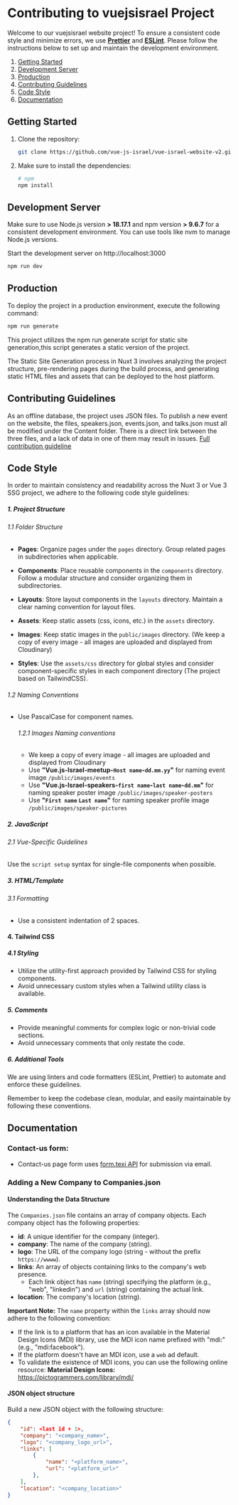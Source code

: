 # Contributing to vuejsisrael Project

Welcome to our vuejsisrael website project!
To ensure a consistent code style and minimize errors, we use <u>**Prettier**</u> and <u>**ESLint**</u>. Please follow the instructions below to set up and maintain the development environment.

1. [Getting Started](#getting-started)
2. [Development Server](#development-server)
3. [Production](#production)
4. [Contributing Guidelines](#contributing-guidelines)
5. [Code Style](#code-style)
6. [Documentation](#documentation)

## Getting Started

1. Clone the repository:

   ```bash
   git clone https://github.com/vue-js-israel/vue-israel-website-v2.git
   ```

2. Make sure to install the dependencies:

   ```bash
   # npm
   npm install
   ```

## Development Server

Make sure to use Node.js version **> 18.17.1** and npm version **> 9.6.7** for a consistent development environment. You can use tools like nvm to manage Node.js versions.

Start the development server on http://localhost:3000

```bash
npm run dev
```

## Production

To deploy the project in a production environment, execute the following command:

```bash
npm run generate
```

This project utilizes the npm run generate script for static site generation,this script generates a static version of the project.

The Static Site Generation process in Nuxt 3 involves analyzing the project structure, pre-rendering pages during the build process, and generating static HTML files and assets that can be deployed to the host platform.

## Contributing Guidelines

As an offline database, the project uses JSON files.
To publish a new event on the website, the files, speakers.json, events.json, and talks.json must all be modified under the Content folder.
There is a direct link between the three files, and a lack of data in one of them may result in issues.
[Full contribution guideline](./ContributingGuidelines.md)

## Code Style

In order to maintain consistency and readability across the Nuxt 3 or Vue 3 SSG project, we adhere to the following code style guidelines:

##### 1. Project Structure

###### 1.1 Folder Structure

- **Pages**: Organize pages under the `pages` directory. Group related pages in subdirectories when applicable.

- **Components**: Place reusable components in the `components` directory. Follow a modular structure and consider organizing them in subdirectories.

- **Layouts**: Store layout components in the `layouts` directory. Maintain a clear naming convention for layout files.

- **Assets**: Keep static assets (css, icons, etc.) in the `assets` directory.

- **Images**: Keep static images in the `public/images` directory. (We keep a copy of every image - all images are uploaded and displayed from Cloudinary)

- **Styles**: Use the `assets/css` directory for global styles and consider component-specific styles in each component directory (The project based on TailwindCSS).

###### 1.2 Naming Conventions

- Use PascalCase for component names.

  ###### 1.2.1 Images Naming conventions

  - We keep a copy of every image - all images are uploaded and displayed from Cloudinary
  - Use **"Vue.js-Israel-meetup-`Host name`-`dd.mm.yy`"** for naming event image `/public/images/events`
  - Use **"Vue.js-Israel-speakers-`first name`-`last name`-`dd.mm`"** for naming speaker poster image `/public/images/speaker-posters`
  - Use **"`First name` `Last name`"** for naming speaker profile image `/public/images/speaker-pictures`

##### 2. JavaScript

###### 2.1 Vue-Specific Guidelines

Use the `script setup` syntax for single-file components when possible.

##### 3. HTML/Template

###### 3.1 Formatting

- Use a consistent indentation of 2 spaces.

#### 4. Tailwind CSS

##### 4.1 Styling

- Utilize the utility-first approach provided by Tailwind CSS for styling components.
- Avoid unnecessary custom styles when a Tailwind utility class is available.

##### 5. Comments

- Provide meaningful comments for complex logic or non-trivial code sections.
- Avoid unnecessary comments that only restate the code.

##### 6. Additional Tools

We are using linters and code formatters (ESLint, Prettier) to automate and enforce these guidelines.

Remember to keep the codebase clean, modular, and easily maintainable by following these conventions.

## Documentation

### Contact-us form:

- Contact-us page form uses [form.texi API](https://form.taxi/) for submission via email.

### Adding a New Company to Companies.json

#### Understanding the Data Structure

The `Companies.json` file contains an array of company objects. Each company object has the following properties:

- **id**: A unique identifier for the company (integer).
- **company**: The name of the company (string).
- **logo**: The URL of the company logo (string - without the prefix `https://wwww`).
- **links**: An array of objects containing links to the company's web presence.
  - Each link object has `name` (string) specifying the platform (e.g., "web", "linkedin") and `url` (string) containing the actual link.
- **location**: The company's location (string).

**Important Note:** The `name` property within the `links` array should now adhere to the following convention:

- If the link is to a platform that has an icon available in the Material Design Icons (MDI) library, use the MDI icon name prefixed with "mdi:" (e.g., "mdi:facebook").
- If the platform doesn't have an MDI icon, use a `web` ad default.
- To validate the existence of MDI icons, you can use the following online resource:
  **Material Design Icons:** https://pictogrammers.com/library/mdi/

#### JSON object structure

Build a new JSON object with the following structure:

```json
{
    "id": <last id + 1>,
    "company": "<company_name>",
    "logo": "<company_logo_url>",
    "links": [
        {
            "name": "<platform_name>",
            "url": "<platform_url>"
        },
    ],
    "location": "<company_location>"
}
```
